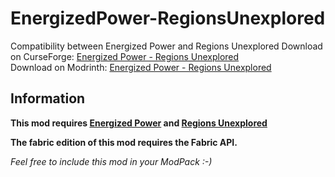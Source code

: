 # EnergizedPower-RegionsUnexplored
Compatibility between Energized Power and Regions Unexplored
Download on CurseForge: [Energized Power - Regions Unexplored](https://www.curseforge.com/minecraft/mc-mods/energized-power-regions-unexplored)<br>
Download on Modrinth: [Energized Power - Regions Unexplored](https://modrinth.com/mod/energized-power-ru)

## Information

**This mod requires [Energized Power](https://github.com/JDDev0/EnergizedPower) and [Regions Unexplored](https://github.com/UHQ-GAMES-MODS/REGIONS_UNEXPLORED_FORGE)**

**The fabric edition of this mod requires the Fabric API.**

*Feel free to include this mod in your ModPack :-)*